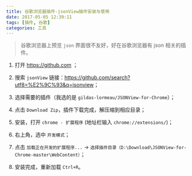 ```yaml
---
title: 谷歌浏览器插件-jsonView插件安装与使用
date: 2017-05-05 12:39:11
tags: [插件, 谷歌]
categories: 工具
---
```

>谷歌浏览器上预览 `json` 界面很不友好，好在谷歌浏览器有 json 相关的插件。

1. 打开 <https://github.com> ；

2. 搜索 `jsonView` 链接：<https://github.com/search?utf8=%E2%9C%93&q=jsonview>；

3. 选择需要的插件（我选的是 `gildas-lormeau/JSONView-for-Chrome`）；

4. 点击 `Download Zip`，插件下载完成，解压缩到相应目录；

5. 安装，打开 `chrome - 扩展程序` (地址栏输入 `chrome://extensions/`)；

6. 右上角，选中 `开发模式`；

7. 点击 `加载正在开发的扩展程序...` -> `选择插件目录（D:\Download\JSONView-for-Chrome-master\WebContent）`；

8. 安装完成，重新加载 `Ctrl+R`。
